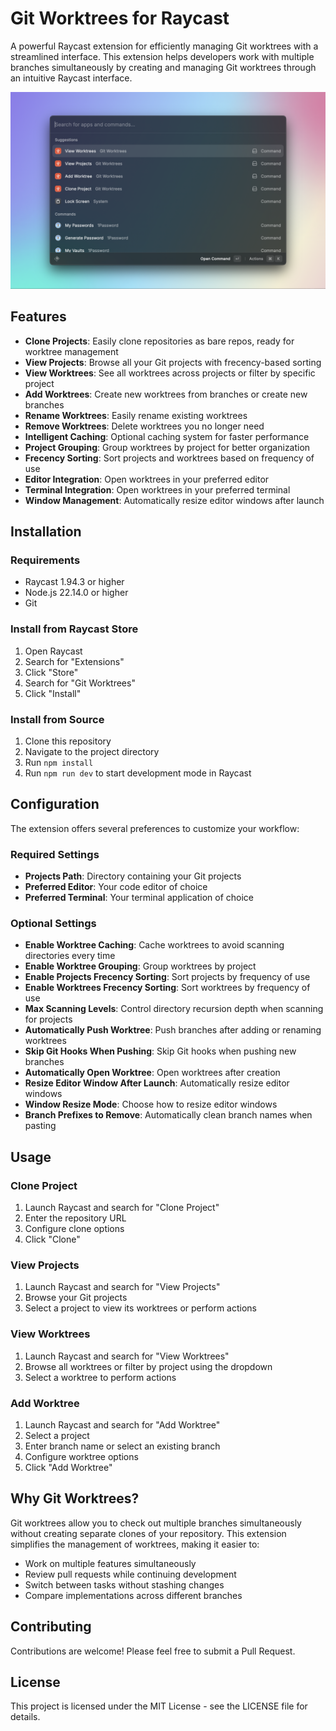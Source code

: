 # Git Worktrees for Raycast

A powerful Raycast extension for efficiently managing Git worktrees with a streamlined interface. This extension helps developers work with multiple branches simultaneously by creating and managing Git worktrees through an intuitive Raycast interface.

![git-worktrees-commands](./media/git-worktrees-commands.png)

## Features

- **Clone Projects**: Easily clone repositories as bare repos, ready for worktree management
- **View Projects**: Browse all your Git projects with frecency-based sorting
- **View Worktrees**: See all worktrees across projects or filter by specific project
- **Add Worktrees**: Create new worktrees from branches or create new branches
- **Rename Worktrees**: Easily rename existing worktrees
- **Remove Worktrees**: Delete worktrees you no longer need
- **Intelligent Caching**: Optional caching system for faster performance
- **Project Grouping**: Group worktrees by project for better organization
- **Frecency Sorting**: Sort projects and worktrees based on frequency of use
- **Editor Integration**: Open worktrees in your preferred editor
- **Terminal Integration**: Open worktrees in your preferred terminal
- **Window Management**: Automatically resize editor windows after launch

## Installation

### Requirements

- Raycast 1.94.3 or higher
- Node.js 22.14.0 or higher
- Git

### Install from Raycast Store

1. Open Raycast
2. Search for "Extensions"
3. Click "Store"
4. Search for "Git Worktrees"
5. Click "Install"

### Install from Source

1. Clone this repository
2. Navigate to the project directory
3. Run `npm install`
4. Run `npm run dev` to start development mode in Raycast

## Configuration

The extension offers several preferences to customize your workflow:

### Required Settings

- **Projects Path**: Directory containing your Git projects
- **Preferred Editor**: Your code editor of choice
- **Preferred Terminal**: Your terminal application of choice

### Optional Settings

- **Enable Worktree Caching**: Cache worktrees to avoid scanning directories every time
- **Enable Worktree Grouping**: Group worktrees by project
- **Enable Projects Frecency Sorting**: Sort projects by frequency of use
- **Enable Worktrees Frecency Sorting**: Sort worktrees by frequency of use
- **Max Scanning Levels**: Control directory recursion depth when scanning for projects
- **Automatically Push Worktree**: Push branches after adding or renaming worktrees
- **Skip Git Hooks When Pushing**: Skip Git hooks when pushing new branches
- **Automatically Open Worktree**: Open worktrees after creation
- **Resize Editor Window After Launch**: Automatically resize editor windows
- **Window Resize Mode**: Choose how to resize editor windows
- **Branch Prefixes to Remove**: Automatically clean branch names when pasting

## Usage

### Clone Project

1. Launch Raycast and search for "Clone Project"
2. Enter the repository URL
3. Configure clone options
4. Click "Clone"

### View Projects

1. Launch Raycast and search for "View Projects"
2. Browse your Git projects
3. Select a project to view its worktrees or perform actions

### View Worktrees

1. Launch Raycast and search for "View Worktrees"
2. Browse all worktrees or filter by project using the dropdown
3. Select a worktree to perform actions

### Add Worktree

1. Launch Raycast and search for "Add Worktree"
2. Select a project
3. Enter branch name or select an existing branch
4. Configure worktree options
5. Click "Add Worktree"

## Why Git Worktrees?

Git worktrees allow you to check out multiple branches simultaneously without creating separate clones of your repository. This extension simplifies the management of worktrees, making it easier to:

- Work on multiple features simultaneously
- Review pull requests while continuing development
- Switch between tasks without stashing changes
- Compare implementations across different branches

## Contributing

Contributions are welcome! Please feel free to submit a Pull Request.

## License

This project is licensed under the MIT License - see the LICENSE file for details.

